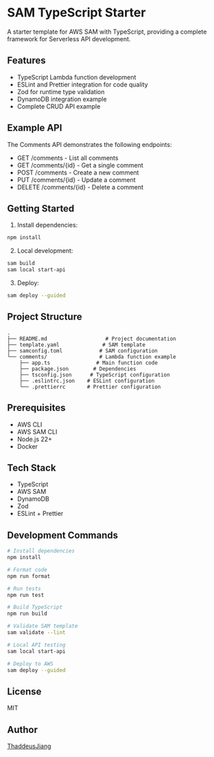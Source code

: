 # SAM TypeScript Starter

A starter template for AWS SAM with TypeScript, providing a complete framework for Serverless API development.

## Features

- TypeScript Lambda function development
- ESLint and Prettier integration for code quality
- Zod for runtime type validation
- DynamoDB integration example
- Complete CRUD API example

## Example API

The Comments API demonstrates the following endpoints:
- GET /comments - List all comments
- GET /comments/{id} - Get a single comment
- POST /comments - Create a new comment
- PUT /comments/{id} - Update a comment
- DELETE /comments/{id} - Delete a comment

## Getting Started

1. Install dependencies:
```bash
npm install
```

2. Local development:
```bash
sam build
sam local start-api
```

3. Deploy:
```bash
sam deploy --guided
```

## Project Structure

```
.
├── README.md                   # Project documentation
├── template.yaml              # SAM template
├── samconfig.toml            # SAM configuration
└── comments/                 # Lambda function example
    ├── app.ts               # Main function code
    ├── package.json        # Dependencies
    ├── tsconfig.json      # TypeScript configuration
    ├── .eslintrc.json    # ESLint configuration
    └── .prettierrc       # Prettier configuration
```

## Prerequisites

- AWS CLI
- AWS SAM CLI
- Node.js 22+
- Docker

## Tech Stack

- TypeScript
- AWS SAM
- DynamoDB
- Zod
- ESLint + Prettier

## Development Commands

```bash
# Install dependencies
npm install

# Format code
npm run format

# Run tests
npm run test

# Build TypeScript
npm run build

# Validate SAM template
sam validate --lint

# Local API testing
sam local start-api

# Deploy to AWS
sam deploy --guided
```

## License

MIT

## Author

[ThaddeusJiang](https://github.com/ThaddeusJiang)
